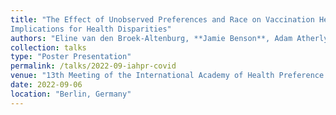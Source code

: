 ```yaml
---
title: "The Effect of Unobserved Preferences and Race on Vaccination Hesitancy for COVID-19 Vaccines:
Implications for Health Disparities"
authors: "Eline van den Broek-Altenburg, **Jamie Benson**, Adam Atherly, Stephane Hess"
collection: talks
type: "Poster Presentation"
permalink: /talks/2022-09-iahpr-covid
venue: "13th Meeting of the International Academy of Health Preference Research"
date: 2022-09-06
location: "Berlin, Germany"
---
```


